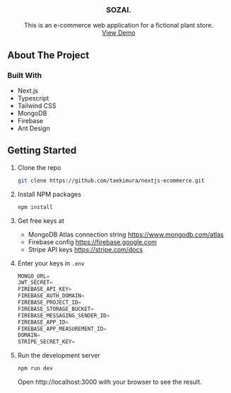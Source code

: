 <div align="center">
  <h3 align="center">SOZAI.</h3>

  <p align="center">
    This is an e-commerce web application for a fictional plant store.
    <br />
    <a href="https://nextjs-plant-tae-ecommerce.vercel.app/">View Demo</a>
  </p>
</div>


<!-- ABOUT THE PROJECT -->
## About The Project


### Built With

* Next.js
* Typescript
* Tailwind CSS
* MongoDB
* Firebase
* Ant Design


<!-- GETTING STARTED -->
## Getting Started

1. Clone the repo
   ```sh
   git clone https://github.com/taekimura/nextjs-ecommerce.git
   ```
2. Install NPM packages
   ```sh
   npm install
   ```
3. Get free keys at 
   * MongoDB Atlas connection string https://www.mongodb.com/atlas
   * Firebase config https://firebase.google.com
   * Stripe API keys https://stripe.com/docs
     
4. Enter your keys in `.env`
   ```js
   MONGO_URL=
   JWT_SECRET=
   FIREBASE_API_KEY=
   FIREBASE_AUTH_DOMAIN=
   FIREBASE_PROJECT_ID=
   FIREBASE_STORAGE_BUCKET=
   FIREBASE_MESSAGING_SENDER_ID=
   FIREBASE_APP_ID=
   FIREBASE_APP_MEASUREMENT_ID=
   DOMAIN=
   STRIPE_SECRET_KEY=
   ```
5. Run the development server
   ```sh
   npm run dev
   ```
   Open http://localhost:3000 with your browser to see the result.

